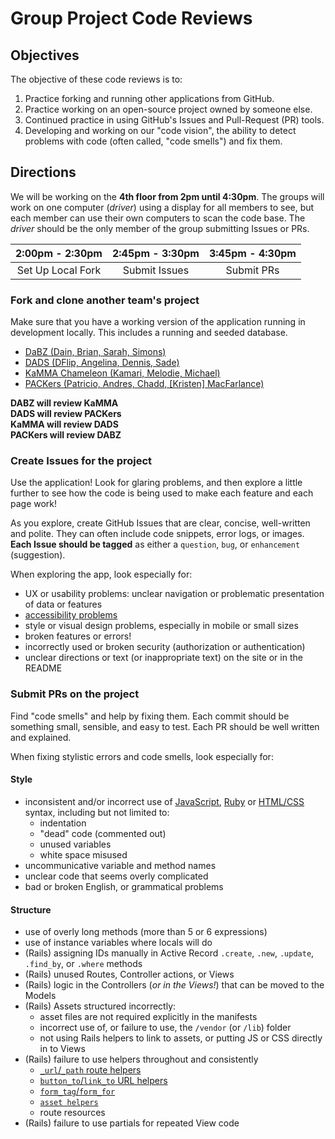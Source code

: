 # Group Project Code Reviews

## Objectives

The objective of these code reviews is to:

1. Practice forking and running other applications from GitHub.
1. Practice working on an open-source project owned by someone else.
1. Continued practice in using GitHub's Issues and Pull-Request (PR) tools.
1. Developing and working on our "code vision", the ability to detect
   problems with code (often called, "code smells") and fix them.

## Directions

We will be working on the **4th floor from 2pm until 4:30pm**. The groups will 
work on one computer (*driver*) using a display for all members to see, but each
member can use their own computers to scan the code base. The *driver* should
be the only member of the group submitting Issues or PRs.

|  2:00pm - 2:30pm  |  2:45pm - 3:30pm  |  3:45pm - 4:30pm  |
|:-----------------:|:-----------------:|:-----------------:|
| Set Up Local Fork |   Submit Issues   |    Submit PRs     |

### Fork and clone another team's project

Make sure that you have a working version of the application running in
development locally. This includes a running and seeded database.

- [DaBZ (Dain, Brian, Sarah, Simons)](https://github.com/godot-dabz/wdi_attendance)
- [DADS (DFlip, Angelina, Dennis, Sade)](https://github.com/godot-dads/wdi_admissions_app)
- [KaMMA Chameleon (Kamari, Melodie, Michael)](https://github.com/godot-kamma-chameleons/outcomes_tracker)
- [PACKers (Patricio, Andres, Chadd, [Kristen] MacFarlance)](https://github.com/godot-packers/quiz_app)

**DABZ will review KaMMA**<br/>
**DADS will review PACKers**<br/>
**KaMMA will review DADS**<br/>
**PACKers will review DABZ**

### Create Issues for the project

Use the application! Look for glaring problems, and then explore a little
further to see how the code is being used to make each feature and each page
work!

As you explore, create GitHub Issues that are clear, concise, well-written and
polite. They can often include code snippets, error logs, or images. **Each 
Issue should be tagged** as either a `question`, `bug`, or `enhancement` 
(suggestion).

When exploring the app, look especially for:

- UX or usability problems: unclear navigation or problematic presentation of
  data or features
- [accessibility problems](/accessibility_guidelines.md)
- style or visual design problems, especially in mobile or small sizes
- broken features or errors!
- incorrectly used or broken security (authorization or authentication)
- unclear directions or text (or inappropriate text) on the site or in the 
  README

### Submit PRs on the project

Find "code smells" and help by fixing them. Each commit should be something
small, sensible, and easy to test. Each PR should be well written and explained.

When fixing stylistic errors and code smells, look especially for:

#### Style

- inconsistent and/or incorrect use of [JavaScript](https://google-styleguide.googlecode.com/svn/trunk/javascriptguide.xml), [Ruby](https://github.com/bbatsov/ruby-style-guide) or [HTML/CSS](https://google-styleguide.googlecode.com/svn/trunk/htmlcssguide.xml) syntax, 
  including but not limited to:
  + indentation
  + "dead" code (commented out)
  + unused variables
  + white space misused
- uncommunicative variable and method names
- unclear code that seems overly complicated
- bad or broken English, or grammatical problems

#### Structure

- use of overly long methods (more than 5 or 6 expressions)
- use of instance variables where locals will do
- (Rails) assigning IDs manually in Active Record `.create`, `.new`, `.update`,
  `.find_by`, or `.where` methods
- (Rails) unused Routes, Controller actions, or Views
- (Rails) logic in the Controllers (*or in the Views!*) that can be moved to
  the Models
- (Rails) Assets structured incorrectly:
  + asset files are not required explicitly in the manifests
  + incorrect use of, or failure to use, the `/vendor` (or `/lib`) folder
  + not using Rails helpers to link to assets, or putting JS or CSS directly
    in to Views
- (Rails) failure to use helpers throughout and consistently
  + [`_url`/`_path` route helpers][url-path-helpers]
  + [`button_to`/`link_to` URL helpers][button-link-helpers]
  + [`form_tag`/`form_for`][form-helpers]
  + [`asset helpers`][asset-helpers]
  + route resources
- (Rails) failure to use partials for repeated View code

<!-- Links -->

[url-path-helpers]: http://stackoverflow.com/questions/2350539/what-is-the-difference-between-url-and-path-while-using-the-routes-in-rails
[button-link-helpers]: http://api.rubyonrails.org/classes/ActionView/Helpers/UrlHelper.html
[form-helpers]: http://guides.rubyonrails.org/form_helpers.html
[asset-helpers]: http://api.rubyonrails.org/classes/ActionView/Helpers/AssetTagHelper.html
